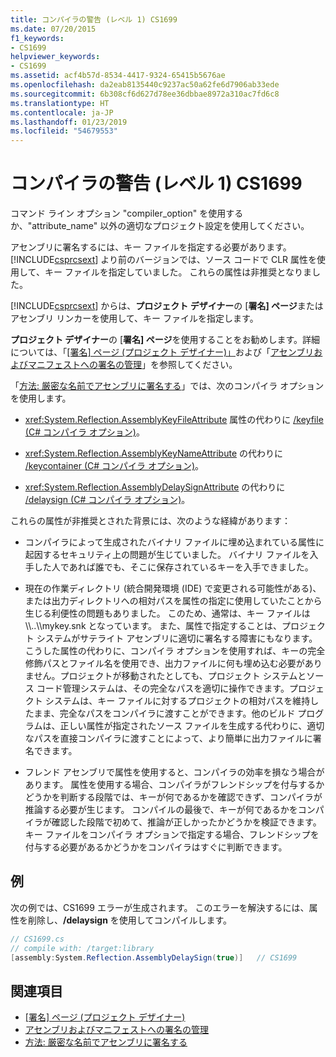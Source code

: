 ```yaml
---
title: コンパイラの警告 (レベル 1) CS1699
ms.date: 07/20/2015
f1_keywords:
- CS1699
helpviewer_keywords:
- CS1699
ms.assetid: acf4b57d-8534-4417-9324-65415b5676ae
ms.openlocfilehash: da2eab8135440c9237ac50a62fe6d7906ab33ede
ms.sourcegitcommit: 6b308cf6d627d78ee36dbbae8972a310ac7fd6c8
ms.translationtype: HT
ms.contentlocale: ja-JP
ms.lasthandoff: 01/23/2019
ms.locfileid: "54679553"
---
```

# <a name="compiler-warning-level-1-cs1699"></a>コンパイラの警告 (レベル 1) CS1699
コマンド ライン オプション "compiler_option" を使用するか、"attribute_name" 以外の適切なプロジェクト設定を使用してください。  
  
 アセンブリに署名するには、キー ファイルを指定する必要があります。 [!INCLUDE[csprcsext](~/includes/csprcsext-md.md)] より前のバージョンでは、ソース コードで CLR 属性を使用して、キー ファイルを指定していました。 これらの属性は非推奨となりました。  
  
 [!INCLUDE[csprcsext](~/includes/csprcsext-md.md)] からは、**プロジェクト デザイナー**の [**署名] ページ**またはアセンブリ リンカーを使用して、キー ファイルを指定します。  
  
 **プロジェクト デザイナー**の [**署名] ページ**を使用することをお勧めします。詳細については、「[[署名] ページ (プロジェクト デザイナー)」](/visualstudio/ide/reference/signing-page-project-designer)および「[アセンブリおよびマニフェストへの署名の管理](/visualstudio/ide/managing-assembly-and-manifest-signing)」を参照してください。  
  
 「[方法: 厳密な名前でアセンブリに署名する](../../../framework/app-domains/how-to-sign-an-assembly-with-a-strong-name.md)」では、次のコンパイラ オプションを使用します。  
  
-   <xref:System.Reflection.AssemblyKeyFileAttribute> 属性の代わりに [/keyfile (C# コンパイラ オプション)](../../../csharp/language-reference/compiler-options/keyfile-compiler-option.md)。  
  
-   <xref:System.Reflection.AssemblyKeyNameAttribute> の代わりに [/keycontainer (C# コンパイラ オプション)](../../../csharp/language-reference/compiler-options/keycontainer-compiler-option.md)。  
  
-   <xref:System.Reflection.AssemblyDelaySignAttribute> の代わりに [/delaysign (C# コンパイラ オプション)](../../../csharp/language-reference/compiler-options/delaysign-compiler-option.md)。  
  
 これらの属性が非推奨とされた背景には、次のような経緯があります：  
  
-   コンパイラによって生成されたバイナリ ファイルに埋め込まれている属性に起因するセキュリティ上の問題が生じていました。 バイナリ ファイルを入手した人であれば誰でも、そこに保存されているキーを入手できました。  
  
-   現在の作業ディレクトリ (統合開発環境 (IDE) で変更される可能性がある)、または出力ディレクトリへの相対パスを属性の指定に使用していたことから生じる利便性の問題もありました。 このため、通常は、キー ファイルは \\\\..\\\mykey.snk となっています。 また、属性で指定することは、プロジェクト システムがサテライト アセンブリに適切に署名する障害にもなります。 こうした属性の代わりに、コンパイラ オプションを使用すれば、キーの完全修飾パスとファイル名を使用でき、出力ファイルに何も埋め込む必要がありません。プロジェクトが移動されたとしても、プロジェクト システムとソース コード管理システムは、その完全なパスを適切に操作できます。プロジェクト システムは、キー ファイルに対するプロジェクトの相対パスを維持したまま、完全なパスをコンパイラに渡すことができます。他のビルド プログラムは、正しい属性が指定されたソース ファイルを生成する代わりに、適切なパスを直接コンパイラに渡すことによって、より簡単に出力ファイルに署名できます。  
  
-   フレンド アセンブリで属性を使用すると、コンパイラの効率を損なう場合があります。 属性を使用する場合、コンパイラがフレンドシップを付与するかどうかを判断する段階では、キーが何であるかを確認できず、コンパイラが推論する必要が生じます。 コンパイルの最後で、キーが何であるかをコンパイラが確認した段階で初めて、推論が正しかったかどうかを検証できます。 キー ファイルをコンパイラ オプションで指定する場合、フレンドシップを付与する必要があるかどうかをコンパイラはすぐに判断できます。  
  
## <a name="example"></a>例  
 次の例では、CS1699 エラーが生成されます。 このエラーを解決するには、属性を削除し、**/delaysign** を使用してコンパイルします。  
  
```csharp  
// CS1699.cs  
// compile with: /target:library  
[assembly:System.Reflection.AssemblyDelaySign(true)]   // CS1699  
```  
  
## <a name="see-also"></a>関連項目

- [[署名] ページ (プロジェクト デザイナー)](/visualstudio/ide/reference/signing-page-project-designer)
- [アセンブリおよびマニフェストへの署名の管理](/visualstudio/ide/managing-assembly-and-manifest-signing)
- [方法: 厳密な名前でアセンブリに署名する](../../../framework/app-domains/how-to-sign-an-assembly-with-a-strong-name.md)
